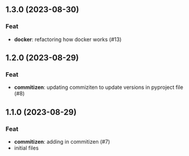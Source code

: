 ## 1.3.0 (2023-08-30)

### Feat

- **docker**: refactoring how docker works (#13)

## 1.2.0 (2023-08-29)

### Feat

- **commitizen**: updating commiziten to update versions in pyproject file (#8)

## 1.1.0 (2023-08-29)

### Feat

- **commitizen**: adding in commitizen (#7)
- initial files
